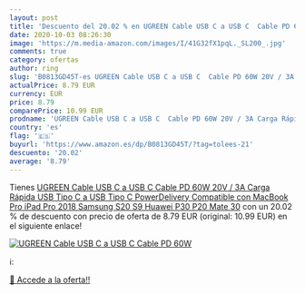 ```yaml
---
layout: post
title: 'Descuento del 20.02 % en UGREEN Cable USB C a USB C  Cable PD 60W'
date: 2020-10-03 08:26:30
image: 'https://m.media-amazon.com/images/I/41G32fX1pqL._SL200_.jpg'
comments: true
category: ofertas
author: ring
slug: 'B0813GD45T-es UGREEN Cable USB C a USB C  Cable PD 60W 20V / 3A Carga Rápida USB Tipo C a USB Tipo C PowerDelivery Compatible con MacBook Pro  iPad Pro 2018  Samsung S20 S9  Huawei P30  P20 Mate 30'
actualPrice: 8.79 EUR
currency: EUR
price: 8.79
comparePrice: 10.99 EUR
prodname: 'UGREEN Cable USB C a USB C  Cable PD 60W 20V / 3A Carga Rápida USB Tipo C a USB Tipo C PowerDelivery Compatible con MacBook Pro  iPad Pro 2018  Samsung S20 S9  Huawei P30  P20 Mate 30'
country: 'es'
flag: '🇪🇸'
buyurl: 'https://www.amazon.es/dp/B0813GD45T/?tag=tolees-21'
descuento: '20.02'
average: '8.79'
---
```


Tienes [UGREEN Cable USB C a USB C  Cable PD 60W 20V / 3A Carga Rápida USB Tipo C a USB Tipo C PowerDelivery Compatible con MacBook Pro  iPad Pro 2018  Samsung S20 S9  Huawei P30  P20 Mate 30](https://www.amazon.es/dp/B0813GD45T/?tag=tolees-21) con un 20.02 % de descuento con precio de oferta de 8.79 EUR (original: 10.99 EUR) en el siguiente enlace!

[![UGREEN Cable USB C a USB C  Cable PD 60W](https://m.media-amazon.com/images/I/41G32fX1pqL._SL200_.jpg)](https://www.amazon.es/dp/B0813GD45T/?tag=tolees-21)

ℹ️:


[🛒 Accede a la oferta!!](https://www.amazon.es/dp/B0813GD45T/?tag=tolees-21)
